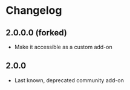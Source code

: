 # Changelog

## 2.0.0.0 (forked)

- Make it accessible as a custom add-on

## 2.0.0

- Last known, deprecated community add-on

